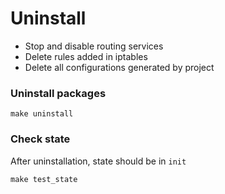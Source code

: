# Uninstall
* Stop and disable routing services
* Delete rules added in iptables
* Delete all configurations generated by project

### Uninstall packages
``` 
make uninstall
``` 

### Check state
After uninstallation, state should be in `init`
``` 
make test_state
```
